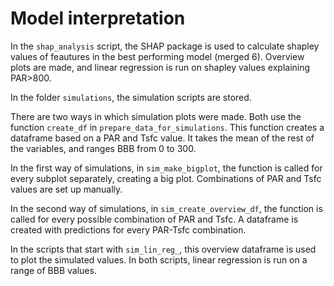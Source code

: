 # Model interpretation

In the ```shap_analysis``` script, the SHAP package is used to calculate shapley values of feautures in the best performing model (merged 6).
Overview plots are made, and linear regression is run on shapley values explaining PAR>800.

In the folder ```simulations```, the simulation scripts are stored.

There are two ways in which simulation plots were made. Both use the function ```create_df``` in ```prepare_data_for_simulations```. This function creates a dataframe based on a PAR and Tsfc value. It takes the mean of the rest of the variables, and ranges BBB from 0 to 300.

In the first way of simulations, in ```sim_make_bigplot```, the function is called for every subplot separately, creating a big plot. Combinations of PAR and Tsfc values are set up manually. 

In the second way of simulations, in ```sim_create_overview_df```, the function is called for every possible combination of PAR and Tsfc. A dataframe is created with predictions for every PAR-Tsfc combination.

In the scripts that start with ```sim_lin_reg_```, this overview dataframe is used to plot the simulated values. In both scripts, linear regression is run on a range of BBB values. 

